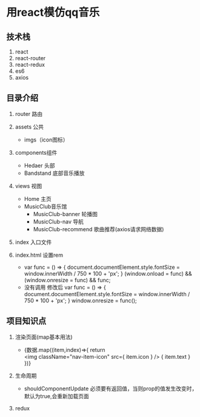# 用react模仿qq音乐

## 技术栈
 1. react
 2. react-router
 3. react-redux
 4. es6
 5. axios

## 目录介绍
1. router 路由

1. assets 公共
   * imgs（icon图标）

1. components组件
   *  Hedaer 头部
   *  Bandstand 底部音乐播放

4. views 视图
   * Home 主页
   * MusicClub音乐馆
       * MusicClub-banner 轮播图
       * MusicClub-nav 导航
       * MusicClub-recommend 歌曲推荐(axios请求网络数据)

5. index 入口文件

6. index.html 设置rem
   *  var func = () => {
            document.documentElement.style.fontSize = window.innerWidth / 750 * 100 + 'px';
        }
        (window.onload = func) && (window.onresize = func) && func;
   * 没有调用 修改后  var func = () => {
                document.documentElement.style.fontSize = window.innerWidth / 750 * 100 + 'px';
            }
            window.onresize = func();

## 项目知识点
 1. 渲染页面(map基本用法)
    * {数据.map((item,index)=>{
              return <div className="nav-item">
                          <img className="nav-item-icon" src={ item.icon } />
                           <span className="nav-item-text" >{ item.text }</span>
               </div>
       })}
2. 生命周期
   * shouldComponentUpdate 必须要有返回值，当则prop的值发生改变时，默认为true,会重新加载页面

3. redux
